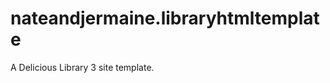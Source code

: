 nateandjermaine.libraryhtmltemplate
===================================

A Delicious Library 3 site template.
